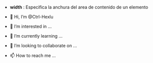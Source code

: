 
- <b>width</b> : Especifica la anchura del area de contenido de un elemento







- 👋 Hi, I’m @Ctrl-Hexlu
- 👀 I’m interested in ...
- 🌱 I’m currently learning ...
- 💞️ I’m looking to collaborate on ...
- 📫 How to reach me ...

<!---
Ctrl-Hexlu/Ctrl-Hexlu is a ✨ special ✨ repository because its `README.md` (this file) appears on your GitHub profile.
You can click the Preview link to take a look at your changes.
--->

